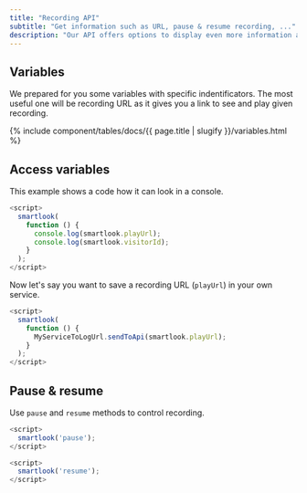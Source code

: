 ```yaml
---
title: "Recording API"
subtitle: "Get information such as URL, pause & resume recording, ..."
description: "Our API offers options to display even more information about your recordings."
---
```


## Variables

 We prepared for you some variables with specific indentificators. The most useful one will be recording URL as it gives you a link to see and play given recording.

{% include component/tables/docs/{{ page.title | slugify }}/variables.html %}

## Access variables

This example shows a code how it can look in a console.

```js
<script>
  smartlook(
    function () {
      console.log(smartlook.playUrl);
      console.log(smartlook.visitorId);
    }
  );
</script>
```

Now let's say you want to save a recording URL (`playUrl`) in your own service.

```js
<script>
  smartlook(
    function () {
      MyServiceToLogUrl.sendToApi(smartlook.playUrl);
    }
  );
</script>
```

## Pause & resume

Use `pause` and `resume` methods to control recording.

```js
<script>
  smartlook('pause');
</script>
```

```js
<script>
  smartlook('resume');
</script>
```